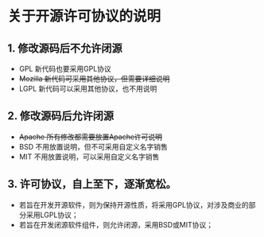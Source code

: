 # 关于开源许可协议的说明

## 1. 修改源码后不允许闭源
- GPL		新代码也要采用GPL协议
- ~~Mozilla	新代码可采用其他协议，但需要详细说明~~
- LGPL		新代码可以采用其他协议，也不用说明

## 2. 修改源码后允许闭源
- ~~Apache	所有修改都需要放置Apache许可说明~~
- BSD		不用放置说明，但不可采用自定义名字销售
- MIT		不用放置说明，可以采用自定义名字销售

## 3. 许可协议，自上至下，逐渐宽松。
- 若旨在开发开源软件，则为保持开源性质，将采用GPL协议，对涉及商业的部分采用LGPL协议；
- 若旨在开发闭源软件组件，则允许闭源，采用BSD或MIT协议；
